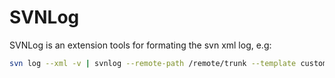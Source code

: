 # SVNLog

SVNLog is an extension tools for formating the svn xml log, e.g:

```bash
svn log --xml -v | svnlog --remote-path /remote/trunk --template custom_template.txt >changelist.txt
```
